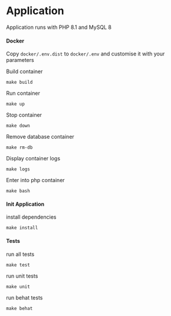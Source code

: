 # Application

Application runs with PHP 8.1 and MySQL 8

#### Docker

Copy `docker/.env.dist` to `docker/.env` and customise it with your parameters

Build container

```
make build
```

Run container

```
make up
```

Stop container

```
make down
```

Remove database container

```
make rm-db
```

Display container logs

```
make logs
```

Enter into php container

```
make bash
```

#### Init Application

install dependencies

```
make install
```

#### Tests

run all tests

```
make test
```

run unit tests

```
make unit
``` 

run behat tests

```
make behat
``` 
